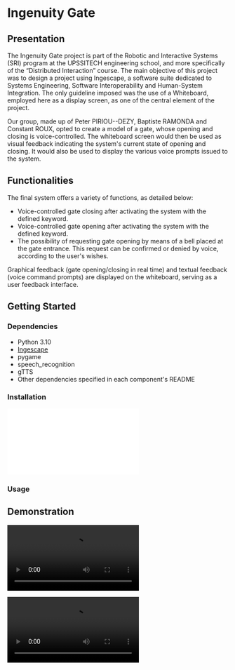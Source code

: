 # Ingenuity Gate
## Presentation

The Ingenuity Gate project is part of the Robotic and Interactive Systems (SRI) program at the UPSSITECH engineering school, and more specifically of the “Distributed Interaction” course. The main objective of this project was to design a project using Ingescape, a software suite dedicated to Systems Engineering, Software Interoperability and Human-System Integration. The only guideline imposed was the use of a Whiteboard, employed here as a display screen, as one of the central element of the project.

Our group, made up of Peter PIRIOU--DEZY, Baptiste RAMONDA and Constant ROUX, opted to create a model of a gate, whose opening and closing is voice-controlled. The whiteboard screen would then be used as visual feedback indicating the system's current state of opening and closing. It would also be used to display the various voice prompts issued to the system.

## Functionalities

The final system offers a variety of functions, as detailed below:

- Voice-controlled gate closing after activating the system with the defined keyword.
- Voice-controlled gate opening after activating the system with the defined keyword.
- The possibility of requesting gate opening by means of a bell placed at the gate entrance. This request can be confirmed or denied by voice, according to the user's wishes.

Graphical feedback (gate opening/closing in real time) and textual feedback (voice command prompts) are displayed on the whiteboard, serving as a user feedback interface.

## Getting Started

### Dependencies
- Python 3.10
- [Ingescape](https://ingescape.com/fr/circle/)
- pygame
- speech_recognition
- gTTS
- Other dependencies specified in each component's README

### Installation

![How to install](software/Appel/README.md)

### Usage

## Demonstration
![Opening/Closing demo](demo/OuvertureFermeture.mp4)

![Gatebell demo](demo/AppelEntrant.mp4)
